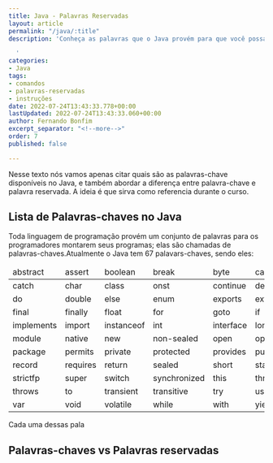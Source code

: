 ```yaml
---
title: Java - Palavras Reservadas
layout: article
permalink: "/java/:title"
description: 'Conheça as palavras que o Java provém para que você possa programar.

  '
categories:
- Java
tags:
- comandos
- palavras-reservadas
- instruções
date: 2022-07-24T13:43:33.778+00:00
lastUpdated: 2022-07-24T13:43:33.060+00:00
author: Fernando Bonfim
excerpt_separator: "<!--more-->"
order: 7
published: false

---
```

Nesse texto nós vamos apenas citar quais são as palavras-chave disponíveis no Java, e também abordar a diferença entre palavra-chave e palavra reservada. A ideia é que sirva como referencia durante o curso.

## Lista de Palavras-chaves no Java

Toda linguagem de programação provém um conjunto de palavras para os programadores montarem seus programas; elas são chamadas de palavras-chaves.Atualmente o Java tem 67 palavars-chaves, sendo eles:

<div class="table-container">
<table class="table-model-1">
<thead>
  <tr>
    <td>abstract</td>
    <td>assert</td>
    <td>boolean</td>
    <td>break</td>
    <td>byte</td>
    <td>case</td>
  </tr>
</thead>
<tbody>
  <tr>
    <td>catch</td>
    <td>char</td>
    <td>class</td>
    <td>onst</td>
    <td>continue</td>
    <td>default</td>
  </tr>
  <tr>
    <td>do</td>
    <td>double</td>
    <td>else</td>
    <td>enum</td>
    <td>exports</td>
    <td>extends</td>
  </tr>
  <tr>
    <td>final</td>
    <td>finally</td>
    <td>float</td>
    <td>for</td>
    <td>goto</td>
    <td>if</td>
  </tr>
  <tr>
    <td>implements</td>
    <td>import</td>
    <td>instanceof</td>
    <td>int</td>
    <td>interface</td>
    <td>long</td>
  </tr>
  <tr>
    <td>module</td>
    <td>native</td>
    <td>new</td>
    <td>non-sealed</td>
    <td>open</td>
    <td>opens</td>
  </tr>
  <tr>
    <td>package</td>
    <td>permits</td>
    <td>private</td>
    <td>protected</td>
    <td>provides</td>
    <td>public</td>
  </tr>
  <tr>
    <td>record</td>
    <td>requires</td>
    <td>return</td>
    <td>sealed</td>
    <td>short</td>
    <td>static</td>
  </tr>
  <tr>
    <td>strictfp</td>
    <td>super</td>
    <td>switch</td>
    <td>synchronized</td>
    <td>this</td>
    <td>throw</td>
  </tr>
  <tr>
    <td>throws</td>
    <td>to</td>
    <td>transient</td>
    <td>transitive</td>
    <td>try</td>
    <td>uses</td>
  </tr>
  <tr>
    <td>var</td>
    <td>void</td>
    <td>volatile</td>
    <td>while</td>
    <td>with</td>
    <td>yield</td>
  </tr>
</tbody>
</table>
 </div>
 
 Cada uma dessas pala
## Palavras-chaves vs Palavras reservadas

